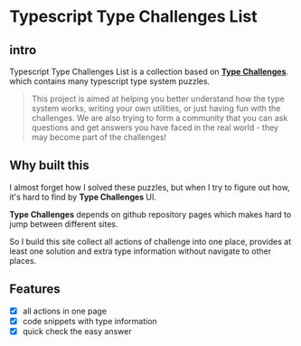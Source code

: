 # Typescript Type Challenges List

## intro

Typescript Type Challenges List is a collection based on [**Type Challenges**](https://github.com/type-challenges/type-challenges).
which contains many typescript type system puzzles.
> This project is aimed at helping you better understand how the type system works, writing your own utilities, or just having fun with the challenges. We are also trying to form a community that you can ask questions and get answers you have faced in the real world - they may become part of the challenges!

## Why built this

I almost forget how I solved these puzzles, but when I try to figure out how, it's hard to find by **Type Challenges** UI.

**Type Challenges** depends on github repository pages which makes hard to jump between different sites.

So I build this site collect all actions of challenge into one place, provides at least one solution and extra type information without navigate to other places.

## Features

- [x] all actions in one page
- [x] code snippets with type information
- [x] quick check the easy answer
